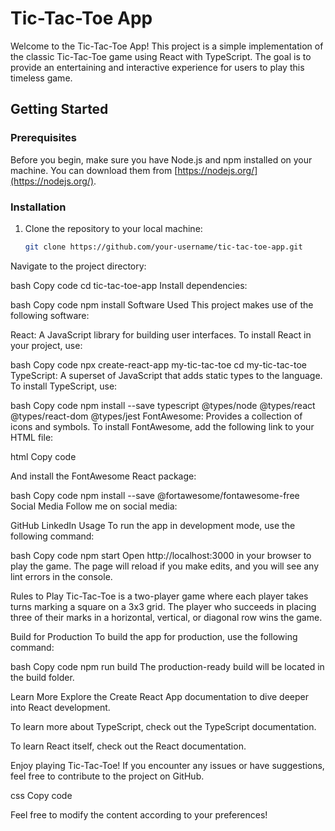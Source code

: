 # Tic-Tac-Toe App

Welcome to the Tic-Tac-Toe App! This project is a simple implementation of the classic Tic-Tac-Toe game using React with TypeScript. 
The goal is to provide an entertaining and interactive experience for users to play this timeless game.

## Getting Started

### Prerequisites

Before you begin, make sure you have Node.js and npm installed on your machine. You can download them from [https://nodejs.org/](https://nodejs.org/).

### Installation

1. Clone the repository to your local machine:

   ```bash
   git clone https://github.com/your-username/tic-tac-toe-app.git
Navigate to the project directory:

bash
Copy code
cd tic-tac-toe-app
Install dependencies:

bash
Copy code
npm install
Software Used
This project makes use of the following software:

React: A JavaScript library for building user interfaces. To install React in your project, use:

bash
Copy code
npx create-react-app my-tic-tac-toe
cd my-tic-tac-toe
TypeScript: A superset of JavaScript that adds static types to the language. To install TypeScript, use:

bash
Copy code
npm install --save typescript @types/node @types/react @types/react-dom @types/jest
FontAwesome: Provides a collection of icons and symbols. To install FontAwesome, add the following link to your HTML file:

html
Copy code
<link rel="stylesheet" href="https://cdnjs.cloudflare.com/ajax/libs/font-awesome/4.7.0/css/font-awesome.min.css">
And install the FontAwesome React package:

bash
Copy code
npm install --save @fortawesome/fontawesome-free
Social Media
Follow me on social media:

GitHub
LinkedIn
Usage
To run the app in development mode, use the following command:

bash
Copy code
npm start
Open http://localhost:3000 in your browser to play the game. The page will reload if you make edits, and you will see any lint errors in the console.

Rules to Play
Tic-Tac-Toe is a two-player game where each player takes turns marking a square on a 3x3 grid. The player who succeeds in placing three of their marks in a horizontal, vertical, or diagonal row wins the game.

Build for Production
To build the app for production, use the following command:

bash
Copy code
npm run build
The production-ready build will be located in the build folder.

Learn More
Explore the Create React App documentation to dive deeper into React development.

To learn more about TypeScript, check out the TypeScript documentation.

To learn React itself, check out the React documentation.

Enjoy playing Tic-Tac-Toe! If you encounter any issues or have suggestions, feel free to contribute to the project on GitHub.

css
Copy code

Feel free to modify the content according to your preferences!